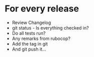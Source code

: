 
# For every release

- Review Changelog
- git status - Is everything checked in?
- Do all tests run?
- Any remarks from rubocop?
- Add the tag in git
- And git push it...

